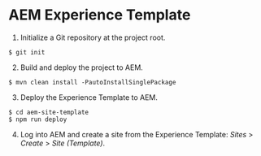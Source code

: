 # AEM Experience Template 

1. Initialize a Git repository at the project root.

```
$ git init
```

2. Build and deploy the project to AEM.

```
$ mvn clean install -PautoInstallSinglePackage
```

3. Deploy the Experience Template to AEM.

```
$ cd aem-site-template
$ npm run deploy
```

4. Log into AEM and create a site from the Experience Template: _Sites_ > _Create_ > _Site (Template)_.
